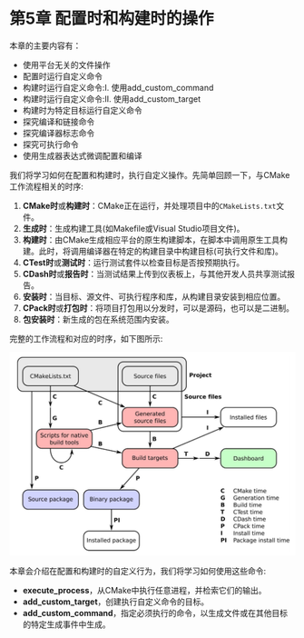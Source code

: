 # 第5章 配置时和构建时的操作

本章的主要内容有：

* 使用平台无关的文件操作
* 配置时运行自定义命令
* 构建时运行自定义命令:Ⅰ. 使用add_custom_command
* 构建时运行自定义命令:Ⅱ. 使用add_custom_target
* 构建时为特定目标运行自定义命令
* 探究编译和链接命令
* 探究编译器标志命令
* 探究可执行命令
* 使用生成器表达式微调配置和编译

我们将学习如何在配置和构建时，执行自定义操作。先简单回顾一下，与CMake工作流程相关的时序:

1. **CMake时**或**构建时**：CMake正在运行，并处理项目中的`CMakeLists.txt`文件。
2. **生成时**：生成构建工具(如Makefile或Visual Studio项目文件)。
3. **构建时**：由CMake生成相应平台的原生构建脚本，在脚本中调用原生工具构建。此时，将调用编译器在特定的构建目录中构建目标(可执行文件和库)。
4. **CTest时**或**测试时**：运行测试套件以检查目标是否按预期执行。
5. **CDash时**或**报告时**：当测试结果上传到仪表板上，与其他开发人员共享测试报告。
6. **安装时**：当目标、源文件、可执行程序和库，从构建目录安装到相应位置。
7. **CPack时**或**打包时**：将项目打包用以分发时，可以是源码，也可以是二进制。
8. **包安装时**：新生成的包在系统范围内安装。

完整的工作流程和对应的时序，如下图所示:

![](../../images/preface/2.png)

本章会介绍在配置和构建时的自定义行为，我们将学习如何使用这些命令:

* **execute_process**，从CMake中执行任意进程，并检索它们的输出。
* **add_custom_target**，创建执行自定义命令的目标。
* **add_custom_command**，指定必须执行的命令，以生成文件或在其他目标的特定生成事件中生成。